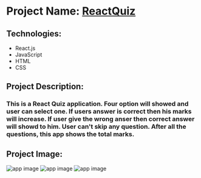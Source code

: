 # Project Name: [ReactQuiz](https://quizbyreact.netlify.app)

## Technologies:
- React.js
- JavaScript
- HTML
- CSS

## Project Description:
### This is a React Quiz application. Four option will showed and user can select one. If users answer is correct then his marks will increase. If user give the wrong anser then correct answer will showd to him. User can't skip any question. After all the questions, this app shows the total marks.

## Project Image:
![app image](https://i.ibb.co/54cXsrT/1.png)
![app image](https://i.ibb.co/BcdQfrG/2.png)
![app image](https://i.ibb.co/Jr9psVB/3.png)

